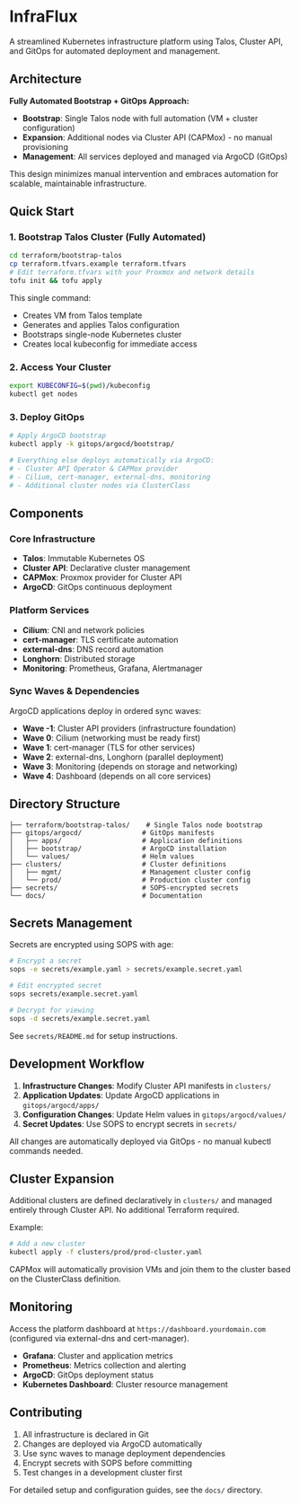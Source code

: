 # InfraFlux

A streamlined Kubernetes infrastructure platform using Talos, Cluster API, and GitOps for automated deployment and management.

## Architecture

**Fully Automated Bootstrap + GitOps Approach:**

- **Bootstrap**: Single Talos node with full automation (VM + cluster configuration)
- **Expansion**: Additional nodes via Cluster API (CAPMox) - no manual provisioning
- **Management**: All services deployed and managed via ArgoCD (GitOps)

This design minimizes manual intervention and embraces automation for scalable, maintainable infrastructure.

## Quick Start

### 1. Bootstrap Talos Cluster (Fully Automated)

```bash
cd terraform/bootstrap-talos
cp terraform.tfvars.example terraform.tfvars
# Edit terraform.tfvars with your Proxmox and network details
tofu init && tofu apply
```

This single command:

- Creates VM from Talos template
- Generates and applies Talos configuration
- Bootstraps single-node Kubernetes cluster
- Creates local kubeconfig for immediate access

### 2. Access Your Cluster

```bash
export KUBECONFIG=$(pwd)/kubeconfig
kubectl get nodes
```

### 3. Deploy GitOps

```bash
# Apply ArgoCD bootstrap
kubectl apply -k gitops/argocd/bootstrap/

# Everything else deploys automatically via ArgoCD:
# - Cluster API Operator & CAPMox provider
# - Cilium, cert-manager, external-dns, monitoring
# - Additional cluster nodes via ClusterClass
```

## Components

### Core Infrastructure

- **Talos**: Immutable Kubernetes OS
- **Cluster API**: Declarative cluster management
- **CAPMox**: Proxmox provider for Cluster API
- **ArgoCD**: GitOps continuous deployment

### Platform Services

- **Cilium**: CNI and network policies
- **cert-manager**: TLS certificate automation
- **external-dns**: DNS record automation
- **Longhorn**: Distributed storage
- **Monitoring**: Prometheus, Grafana, Alertmanager

### Sync Waves & Dependencies

ArgoCD applications deploy in ordered sync waves:

- **Wave -1**: Cluster API providers (infrastructure foundation)
- **Wave 0**: Cilium (networking must be ready first)
- **Wave 1**: cert-manager (TLS for other services)
- **Wave 2**: external-dns, Longhorn (parallel deployment)
- **Wave 3**: Monitoring (depends on storage and networking)
- **Wave 4**: Dashboard (depends on all core services)

## Directory Structure

```text
├── terraform/bootstrap-talos/    # Single Talos node bootstrap
├── gitops/argocd/               # GitOps manifests
│   ├── apps/                    # Application definitions
│   ├── bootstrap/               # ArgoCD installation
│   └── values/                  # Helm values
├── clusters/                    # Cluster definitions
│   ├── mgmt/                    # Management cluster config
│   └── prod/                    # Production cluster config
├── secrets/                     # SOPS-encrypted secrets
└── docs/                        # Documentation
```

## Secrets Management

Secrets are encrypted using SOPS with age:

```bash
# Encrypt a secret
sops -e secrets/example.yaml > secrets/example.secret.yaml

# Edit encrypted secret
sops secrets/example.secret.yaml

# Decrypt for viewing
sops -d secrets/example.secret.yaml
```

See `secrets/README.md` for setup instructions.

## Development Workflow

1. **Infrastructure Changes**: Modify Cluster API manifests in `clusters/`
2. **Application Updates**: Update ArgoCD applications in `gitops/argocd/apps/`
3. **Configuration Changes**: Update Helm values in `gitops/argocd/values/`
4. **Secret Updates**: Use SOPS to encrypt secrets in `secrets/`

All changes are automatically deployed via GitOps - no manual kubectl commands needed.

## Cluster Expansion

Additional clusters are defined declaratively in `clusters/` and managed entirely through Cluster API. No additional Terraform required.

Example:

```bash
# Add a new cluster
kubectl apply -f clusters/prod/prod-cluster.yaml
```

CAPMox will automatically provision VMs and join them to the cluster based on the ClusterClass definition.

## Monitoring

Access the platform dashboard at `https://dashboard.yourdomain.com` (configured via external-dns and cert-manager).

- **Grafana**: Cluster and application metrics
- **Prometheus**: Metrics collection and alerting
- **ArgoCD**: GitOps deployment status
- **Kubernetes Dashboard**: Cluster resource management

## Contributing

1. All infrastructure is declared in Git
2. Changes are deployed via ArgoCD automatically
3. Use sync waves to manage deployment dependencies
4. Encrypt secrets with SOPS before committing
5. Test changes in a development cluster first

For detailed setup and configuration guides, see the `docs/` directory.

